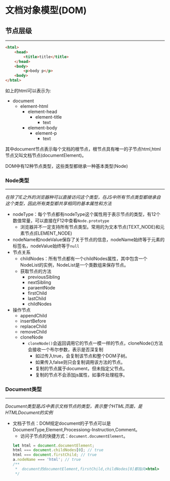 # 文档对象模型(DOM)

## 节点层级
---
```html
<html>
    <head>
        <title>title</title>
    </head>
    <body>
        <p>body p</p>
    <body>
</html>
```
如上的html可以表示为:  
* document
    * element-html
        * element-head
            * element-title
                * text
        * element-body
            * element-p
                * text  

其中document节点表示每个文档的根节点，根节点具有唯一的子节点html,html节点又叫文档节点(documentElement)。  

DOM中有12种节点类型，这些类型都继承一种基本类型(Node)

### Node类型
---
*在除了IE之外的浏览器种可以直接访问这个类型，在JS中所有节点类型都继承自这个类型，因此所有类型都共享相同的基本属性和方法*
* nodeType：每个节点都有nodeType这个属性用于表示节点的类型，有12个数值常量，可以直接在F12中查看`Node.prototype`
    * 浏览器并不一定支持所有节点类型。常用的为文本节点(TEXT_NODE)和元素节点(ELEMENT_NODE)
* nodeName和nodeValue保存了关于节点的信息，nodeName始终等于元素的标签名，nodeValue始终等于`null`
* 节点关系
    * childNodes：所有节点都有一个childNodes属性，其中包含一个NodeList的实例，NodeList是一个类数组来保存节点。
    * 获取节点的方法
        * previousSibling
        * nextSibling
        * paraentNode
        * firstChild
        * lastChild
        * childNodes
* 操作节点
    * appendChild
    * insertBefore
    * replaceChild
    * removeChild
    * cloneNode
        * `cloneNode()`会返回调用它的节点一模一样的节点，cloneNode()方法会接收一个布尔参数，表示是否深复制
            * 如过传入true，会复制该节点和整个DOM子树。
            * 如果传入false则只会复制调用该方法的节点。
            * 复制的节点属于document，但未指定父节点。
            * 复制的节点不会添加js属性，如事件处理程序。

### Document类型
---
*Document类型是JS中表示文档节点的类型，表示整个HTML页面，是HTMLDocument的实例*
* 文档子节点：DOM规定document的子节点可以是DocumentType,Element,Processiong-Instruction,Comment。
    * 访问子节点的快捷方式：`document.documentElement`。
    ```javascript
    let html = document.documentElement;
    html === document.childNodes[0]; // true
    html === document.firstChild; // true
    a.nodeName === 'html'; // true
    /**
     *  document的documentElement,firstChild,childNodes[0]都指向<html>
     */
    ```